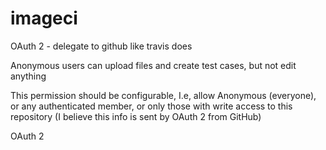 # imageci

OAuth 2 - delegate to github like travis does

Anonymous users can upload files and create test cases, but not edit anything

This permission should be configurable, I.e, allow Anonymous (everyone), or any authenticated member, or only those with write access to this repository (I believe this info is sent by OAuth 2 from GitHub)

OAuth 2 




